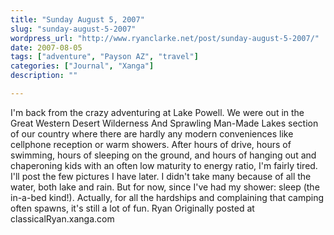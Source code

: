 ```yaml
---
title: "Sunday August 5, 2007"
slug: "sunday-august-5-2007"
wordpress_url: "http://www.ryanclarke.net/post/sunday-august-5-2007/"
date: 2007-08-05
tags: ["adventure", "Payson AZ", "travel"]
categories: ["Journal", "Xanga"]
description: ""

---
```


I'm back from the crazy adventuring at Lake Powell.
We were out in the Great Western Desert Wilderness And Sprawling Man-Made Lakes section of our country where there are hardly any modern conveniences like cellphone reception or warm showers. After hours of drive, hours of swimming, hours of sleeping on the ground, and hours of hanging out and chaperoning kids with an often low maturity to energy ratio, I'm fairly tired. I'll post the few pictures I have later. I didn't take many because of all the water, both lake and rain. But for now, since I've had my shower: sleep (the in-a-bed kind!). Actually, for all the hardships and complaining that camping often spawns, it's still a lot of fun.
Ryan
Originally posted at classicalRyan.xanga.com
